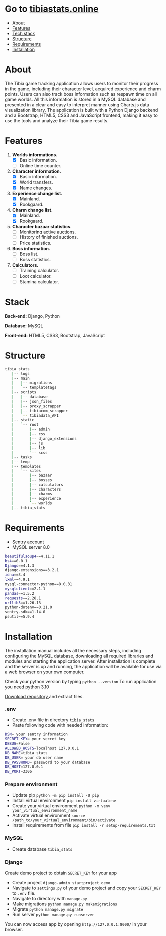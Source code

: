 <p align="center">
<h1>Go to <a href="https://www.tibiastats.online/">tibiastats.online</a></h1>


- [About](#about)
- [Features](#features)
- [Tech stack](#stack)
- [Structure](#structure)
- [Requirements](#requirements)
- [Installation](#installation)


# About
The Tibia game tracking application allows users to monitor their progress in the game, including
their character level, acquired experience and charm points. Users can also track boss information
such as respawn time on all game worlds. All this information is stored in a MySQL database 
and presented in a clear and easy to interpret manner using Charts.js data visualization library.
The application is built with a Python Django backend and a Bootstrap, HTML5, CSS3 
and JavaScript frontend, making it easy to use the tools and analyze their Tibia game results.

# Features

1. **Worlds informations.**
    - [x] Basic information.
    - [ ] Online time counter.
2. **Character information.**
    - [x] Basic information.
    - [x] World transfers.
    - [x] Name changes.
3. **Experience change list.**
    - [x] Mainland.
    - [x] Rookgaard.
4. **Charm change list.**
    - [x] Mainland.
    - [x] Rookgaard.
5. **Character bazaar statistics.**
    - [ ] Monitoring active auctions.
    - [ ] History of finished auctions.
    - [ ] Price statistics.
6. **Boss information.**
    - [ ] Boss list.
    - [ ] Boss statistics.
7. **Calculators.**
   - [ ] Training calculator.
   - [ ] Loot calculator.
   - [ ] Stamina calculator.

# Stack

**Back-end:** Django, Python

**Database:** MySQL

**Front-end:** HTML5, CSS3, Bootstrap, JavaScript

# Structure
```bash
tibia_stats
   |-- logs
   |-- main
   |   |-- migrations
   |   `-- templatetags
   |-- scripts
   |   |-- database
   |   |-- json_files
   |   |-- proxy_scrapper
   |   |-- tibiacom_scrapper
   |   `-- tibiadata_API
   |-- static
   |   `-- root
   |       |-- admin
   |       |-- css
   |       |-- django_extensions
   |       |-- js
   |       |-- lib
   |       `-- scss
   |-- tasks
   |-- temp
   |-- templates
   |   `-- sites
   |       |-- bazaar
   |       |-- bosses
   |       |-- calculators
   |       |-- characters
   |       |-- charms
   |       |-- experience
   |       `-- worlds
   |-- tibia_stats
```


# Requirements
- Sentry account
- MySQL server 8.0

```bash
beautifulsoup4==4.11.1
bs4==0.0.1
Django==4.1.3
django-extensions==3.2.1
idna==3.4
lxml==4.9.1
mysql-connector-python==8.0.31
mysqlclient==2.1.1
pandas==1.5.2
requests==2.28.1
urllib3==1.26.13
python-dotenv==0.21.0
sentry-sdk==1.14.0
psutil~=5.9.4
```

# Installation

The installation manual includes all the necessary steps, including configuring the MySQL database,
downloading all required libraries and modules and starting the application server.
After installation is complete and the server is up and running, the application will be available
for use via a web browser on your own computer.

Check your python version by typing
```python --version``` To run application you need python 3.10

<a href="https://github.com/jakubg89/tibia_stats/archive/refs/heads/main.zip">Download repository </a>
and extract files.

### .env
- Create .env file in directory ```tibia_stats```
- Paste following code with needed information:
```bash
DSN= your sentry information
SECRET_KEY= your secret key
DEBUG=False
ALLOWED_HOSTS=localhost 127.0.0.1
DB_NAME=tibia_stats
DB_USER= your db user name
DB_PASSWORD= password to your database
DB_HOST=127.0.0.1
DB_PORT=3306
```

### Prepare environment
- Update pip ```python -m pip install -U pip```
- Install virtual environment ```pip install virtualenv```
- Create your virtual environment ```python -m venv your_virtual_environment_name```
- Activate virtual environment ```source /path_to/your_virtual_environment/bin/activate```
- Install requirements from file ```pip install -r setup-requirements.txt```

### MySQL
- Create database ```tibia_stats```

### Django
Create demo project to obtain ```SECRET_KEY``` for your app

- Create project ```django-admin startproject demo```
- Navigate to ```settings.py``` of your demo project and copy your ```SECRET_KEY``` to
```.env``` file.
- Navigate to directory with ```manage.py```
- Make migrations ```python manage.py makemigrations```
- Migrate ```python manage.py migrate```
- Run server ```python manage.py runserver```

You can now access app by opening ```http://127.0.0.1:8000/``` in your browser.